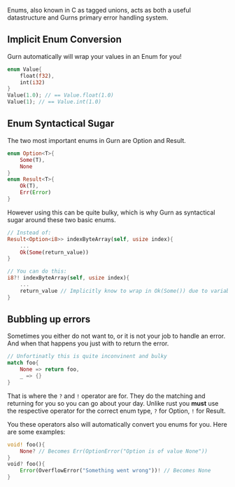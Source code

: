 Enums, also known in C as tagged unions, acts as both a useful datastructure and Gurns primary error handling system.



## Implicit Enum Conversion
Gurn automatically will wrap your values in an Enum for you!
```rust
enum Value{
	float(f32),
	int(i32)
}
Value(1.0); // == Value.float(1.0)
Value(1); // == Value.int(1.0)
```
## Enum Syntactical Sugar

The two most important enums in Gurn are Option and Result. 
```rust
enum Option<T>{
	Some(T),
	None
}
enum Result<T>{
	Ok(T),
	Err(Error)
}
```
However using this can be quite bulky, which is why Gurn as syntactical sugar around these two basic enums. 
```rust
// Instead of:
Result<Option<i8>> indexByteArray(self, usize index){
	...
	Ok(Some(return_value))
}

// You can do this:
i8?! indexByteArray(self, usize index){
	...
	return_value // Implicitly know to wrap in Ok(Some()) due to variable type
}
```
## Bubbling up errors
Sometimes you either do not want to, or it is not your job to handle an error. And when that happens you just with to return the error.
```Rust
// Unfortinatly this is quite inconvinent and bulky
match foo{
	None => return foo,
	_ => {}
}
```
That is where the `?` and `!` operator are for. They do the matching and returning for you so you can go about your day. Unlike rust you **must** use the respective operator for the correct enum type, `?` for Option, `!` for Result.

You these operators also will automatically convert you enums for you. Here are some examples:
```Rust
void! foo(){
	None? // Becomes Err(OptionError("Option is of value None"))
}
void? foo(){
	Error(OverflowError("Something went wrong"))! // Becomes None
}
``` 